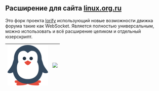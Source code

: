 ## Расширение для сайта [linux.org.ru](https://www.linux.org.ru/)
Это форк проекта [lorify](https://bitbucket.org/b0r3d0m/lorify) использующий новые возможности движка форума такие как WebSocket.
Является полностью универсальным, можно использовать и всё расширение целиком и отдельный юзерскрипт.

![lorify logo](https://github.com/OpenA/lorify-ng/blob/master/icons/penguin-128.png?raw=true)|<img src="https://i.imgur.com/8sRIBjT.png">
------------ | -------------
